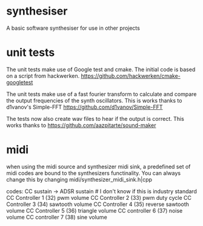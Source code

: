 # synthesiser
A basic software synthesiser for use in other projects

# unit tests
The unit tests make use of Google test and cmake. The initial code is based on a script from hackwerken. 
https://github.com/hackwerken/cmake-googletest


The unit tests make use of a fast fourier transform to calculate and compare the output frequencies of the synth oscillators.
This is works thanks to d1vanov's Simple-FFT https://github.com/d1vanov/Simple-FFT

The tests now also create wav files to hear if the output is correct. This works thanks to https://github.com/aazpitarte/sound-maker


# midi
when using the midi source and synthesizer midi sink, a predefined set of midi codes are bound to the synthesizers functinality.
You can always change this by changing midi/synthesizer_midi_sink.h|cpp

codes:
    CC sustain -> ADSR sustain # I don't know if this is industry standard
    CC Controller 1 (32) pwm volume
    CC Controller 2 (33) pwm duty cycle
    CC Controller 3 (34) sawtooth volume
    CC Controller 4 (35) reverse sawtooth volume
    CC Controller 5 (36) triangle volume
    CC controller 6 (37) noise volume
    CC controller 7 (38) sine volume
